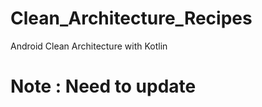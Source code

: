 # Clean_Architecture_Recipes
Android Clean Architecture with Kotlin

# <h1 color=red>Note : Need to update</h1>
